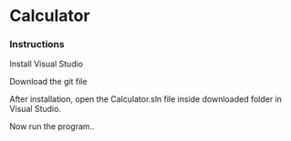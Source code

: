 # Calculator

### Instructions

Install Visual Studio 

Download the git file

After installation, open the Calculator.sln file inside downloaded folder in Visual Studio.

Now run the program..
